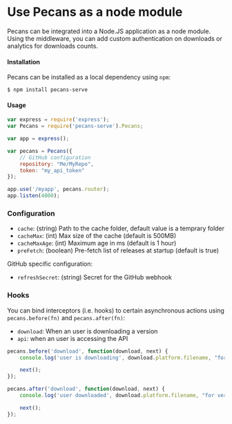 # Use Pecans as a node module

Pecans can be integrated into a Node.JS application as a node module. Using the middleware, you can add custom authentication on downloads or analytics for downloads counts.

#### Installation

Pecans can be installed as a local dependency using `npm`:

```
$ npm install pecans-serve
```

#### Usage

```js
var express = require('express');
var Pecans = require('pecans-serve').Pecans;

var app = express();

var pecans = Pecans({
    // GitHub configuration
    repository: "Me/MyRepo",
    token: "my_api_token"
});

app.use('/myapp', pecans.router);
app.listen(4000);
```

### Configuration

- `cache`: (string) Path to the cache folder, default value is a temprary folder
- `cacheMax`: (int) Max size of the cache (default is 500MB)
- `cacheMaxAge`: (int) Maximum age in ms (default is 1 hour)
- `preFetch`: (boolean) Pre-fetch list of releases at startup (default is true)

GitHub specific configuration:

- `refreshSecret`: (string) Secret for the GitHub webhook

### Hooks

You can bind interceptors (i.e. hooks) to certain asynchronous actions using `pecans.before(fn)` and `pecans.after(fn)`:

- `download`: When an user is downloading a version
- `api`: when an user is accessing the API

```js
pecans.before('download', function(download, next) {
    console.log('user is downloading', download.platform.filename, "for version", download.version.tag, "on channel", download.version.channel, "for", download.platform.type);

    next();
});

pecans.after('download', function(download, next) {
    console.log('user downloaded', download.platform.filename, "for version", download.version.tag, "on channel", download.version.channel, "for", download.platform.type);

    next();
});
```


